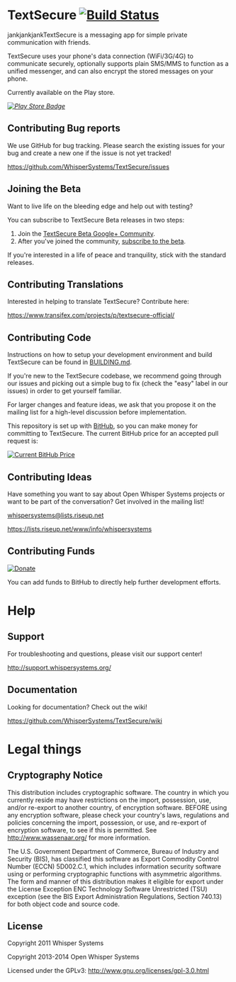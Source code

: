 # TextSecure [![Build Status](https://travis-ci.org/WhisperSystems/TextSecure.svg?branch=master)](https://travis-ci.org/WhisperSystems/TextSecure)

jankjankjankTextSecure is a messaging app for simple private communication with friends.

TextSecure uses your phone's data connection (WiFi/3G/4G) to communicate securely, optionally supports plain SMS/MMS to function as a unified messenger, and can also encrypt the stored messages on your phone.

Currently available on the Play store.

*[![Play Store Badge](https://developer.android.com/images/brand/en_app_rgb_wo_60.png)](https://play.google.com/store/apps/details?id=org.thoughtcrime.securesms)*

## Contributing Bug reports
We use GitHub for bug tracking. Please search the existing issues for your bug and create a new one if the issue is not yet tracked!

https://github.com/WhisperSystems/TextSecure/issues

## Joining the Beta
Want to live life on the bleeding edge and help out with testing?

You can subscribe to TextSecure Beta releases in two steps:
 
1. Join the [TextSecure Beta Google+ Community](https://plus.google.com/communities/114424213916773497091).
1. After you've joined the community, [subscribe to the beta](https://play.google.com/apps/testing/org.thoughtcrime.securesms).

If you're interested in a life of peace and tranquility, stick with the standard releases.

## Contributing Translations
Interested in helping to translate TextSecure? Contribute here:

https://www.transifex.com/projects/p/textsecure-official/

## Contributing Code
Instructions on how to setup your development environment and build TextSecure can be found in  [BUILDING.md](https://github.com/WhisperSystems/TextSecure/blob/master/BUILDING.md).

If you're new to the TextSecure codebase, we recommend going through our issues and picking out a simple bug to fix (check the "easy" label in our issues) in order to get yourself familiar.

For larger changes and feature ideas, we ask that you propose it on the mailing list for a high-level discussion before implementation.

This repository is set up with [BitHub](https://whispersystems.org/blog/bithub/), so you can make money for committing to TextSecure. The current BitHub price for an accepted pull request is:

[![Current BitHub Price](https://bithub.herokuapp.com/v1/status/payment/commit/)](https://whispersystems.org/blog/bithub/)

## Contributing Ideas
Have something you want to say about Open Whisper Systems projects or want to be part of the conversation? Get involved in the mailing list!

whispersystems@lists.riseup.net

https://lists.riseup.net/www/info/whispersystems

## Contributing Funds
[![Donate](https://www.coinbase.com/assets/buttons/donation_large-36ee936185fdf9a88e3a28cc685fb9b7.png)](https://coinbase.com/checkouts/d29fd4c37ca442393e32fdcb95304701)

You can add funds to BitHub to directly help further development efforts.

Help
====
## Support
For troubleshooting and questions, please visit our support center!

http://support.whispersystems.org/

## Documentation
Looking for documentation? Check out the wiki!

https://github.com/WhisperSystems/TextSecure/wiki

# Legal things
## Cryptography Notice

This distribution includes cryptographic software. The country in which you currently reside may have restrictions on the import, possession, use, and/or re-export to another country, of encryption software.
BEFORE using any encryption software, please check your country's laws, regulations and policies concerning the import, possession, or use, and re-export of encryption software, to see if this is permitted.
See <http://www.wassenaar.org/> for more information.

The U.S. Government Department of Commerce, Bureau of Industry and Security (BIS), has classified this software as Export Commodity Control Number (ECCN) 5D002.C.1, which includes information security software using or performing cryptographic functions with asymmetric algorithms.
The form and manner of this distribution makes it eligible for export under the License Exception ENC Technology Software Unrestricted (TSU) exception (see the BIS Export Administration Regulations, Section 740.13) for both object code and source code.

## License

Copyright 2011 Whisper Systems

Copyright 2013-2014 Open Whisper Systems

Licensed under the GPLv3: http://www.gnu.org/licenses/gpl-3.0.html
